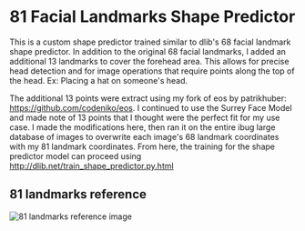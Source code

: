 81 Facial Landmarks Shape Predictor
===============
This is a custom shape predictor trained similar to dlib's 68 facial landmark shape predictor. In addition to the original 68 facial landmarks, I added an additional 13 landmarks to cover the forehead area. This allows for precise head detection and for image operations that require points along the top of the head. Ex: Placing a hat on someone's head.

The additional 13 points were extract using my fork of eos by patrikhuber: https://github.com/codeniko/eos. I continued to use the Surrey Face Model and made note of 13 points that I thought were the perfect fit for my use case. I made the modifications here, then ran it on the entire ibug large database of images to overwrite each image's 68 landmark coordinates with my 81 landmark coordinates. From here, the training for the shape predictor model can proceed using http://dlib.net/train_shape_predictor.py.html

81 landmarks reference
----------------
<img src="https://github.com/codeniko/shape_predictor_81_face_landmarks/raw/master/81_facial_landmarks_reference.jpg" alt="81 landmarks reference image"></img>
